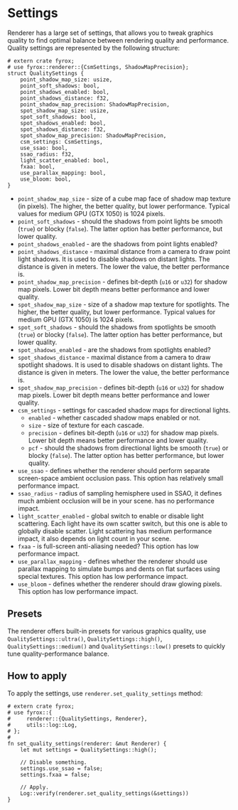 # Settings

Renderer has a large set of settings, that allows you to tweak graphics quality to find optimal balance between
rendering quality and performance. Quality settings are represented by the following structure:

```rust,no_run
# extern crate fyrox;
# use fyrox::renderer::{CsmSettings, ShadowMapPrecision};
struct QualitySettings {
    point_shadow_map_size: usize,
    point_soft_shadows: bool,
    point_shadows_enabled: bool,
    point_shadows_distance: f32,
    point_shadow_map_precision: ShadowMapPrecision,
    spot_shadow_map_size: usize,
    spot_soft_shadows: bool,
    spot_shadows_enabled: bool,
    spot_shadows_distance: f32,
    spot_shadow_map_precision: ShadowMapPrecision,
    csm_settings: CsmSettings,
    use_ssao: bool,
    ssao_radius: f32,
    light_scatter_enabled: bool,
    fxaa: bool,
    use_parallax_mapping: bool,
    use_bloom: bool,
}
```

- `point_shadow_map_size` - size of a cube map face of shadow map texture (in pixels). The higher, the better quality,
  but lower performance. Typical values for medium GPU (GTX 1050) is 1024 pixels.
- `point_soft_shadows` - should the shadows from point lights be smooth (`true`) or blocky (`false`). The latter option
  has better performance, but lower quality.
- `point_shadows_enabled` - are the shadows from point lights enabled? 
- `point_shadows_distance` - maximal distance from a camera to draw point light shadows. It is used to disable shadows
  on distant lights. The distance is given in meters. The lower the value, the better performance is.
- `point_shadow_map_precision` - defines bit-depth (`u16` or `u32`) for shadow map pixels. Lower bit depth means better
  performance and lower quality.
- `spot_shadow_map_size` - size of a shadow map texture for spotlights. The higher, the better quality,
  but lower performance. Typical values for medium GPU (GTX 1050) is 1024 pixels.
- `spot_soft_shadows` - should the shadows from spotlights be smooth (`true`) or blocky (`false`). The latter option
  has better performance, but lower quality.
- `spot_shadows_enabled` - are the shadows from spotlights enabled? 
- `spot_shadows_distance` - maximal distance from a camera to draw spotlight shadows. It is used to disable shadows
  on distant lights. The distance is given in meters. The lower the value, the better performance is. 
- `spot_shadow_map_precision` - defines bit-depth (`u16` or `u32`) for shadow map pixels.  Lower bit depth means better
  performance and lower quality.
- `csm_settings` - settings for cascaded shadow maps for directional lights.
  - `enabled` - whether cascaded shadow maps enabled or not. 
  - `size` - size of texture for each cascade.
  - `precision` - defines bit-depth (`u16` or `u32`) for shadow map pixels. Lower bit depth means better
    performance and lower quality.
  - `pcf` - should the shadows from directional lights be smooth (`true`) or blocky (`false`). The latter option
    has better performance, but lower quality.
- `use_ssao` - defines whether the renderer should perform separate screen-space ambient occlusion pass. This option
  has relatively small performance impact.
- `ssao_radius` - radius of sampling hemisphere used in SSAO, it defines much ambient occlusion will be in your scene.
  has no performance impact.
- `light_scatter_enabled` - global switch to enable or disable light scattering. Each light have its own scatter switch,
  but this one is able to globally disable scatter. Light scattering has medium performance impact, it also depends on 
  light count in your scene.
- `fxaa` - is full-screen anti-aliasing needed? This option has low performance impact.
- `use_parallax_mapping` - defines whether the renderer should use parallax mapping to simulate bumps and dents on
  flat surfaces using special textures. This option has low performance impact.
- `use_bloom` - defines whether the renderer should draw glowing pixels. This option has low performance impact.

## Presets

The renderer offers built-in presets for various graphics quality, use `QualitySettings::ultra()`, 
`QualitySettings::high()`, `QualitySettings::medium()` and `QualitySettings::low()` presets to quickly tune 
quality-performance balance.

## How to apply

To apply the settings, use `renderer.set_quality_settings` method:

```rust,no_run
# extern crate fyrox;
# use fyrox::{
#     renderer::{QualitySettings, Renderer},
#     utils::log::Log,
# };
# 
fn set_quality_settings(renderer: &mut Renderer) {
    let mut settings = QualitySettings::high();

    // Disable something.
    settings.use_ssao = false;
    settings.fxaa = false;

    // Apply.
    Log::verify(renderer.set_quality_settings(&settings))
}
```